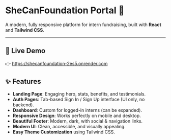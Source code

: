 # SheCanFoundation Portal 🩵

A modern, fully responsive platform for intern fundraising, built with **React** and **Tailwind CSS**.

---

## 🚀 Live Demo

👉 https://shecanfoundation-2es5.onrender.com


## ✨ Features

- **Landing Page**: Engaging hero, stats, benefits, and testimonials.
- **Auth Pages**: Tab-based Sign In / Sign Up interface (UI only, no backend).
- **Dashboard**: Custom for logged-in interns (can be expanded).
- **Responsive Design**: Works perfectly on mobile and desktop.
- **Beautiful Footer**: Modern, dark, with social & navigation links.
- **Modern UI**: Clean, accessible, and visually appealing.
- **Easy Theme Customization** using Tailwind CSS.


